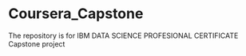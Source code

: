 # Coursera_Capstone
The repository is for IBM DATA SCIENCE PROFESIONAL CERTIFICATE Capstone project
